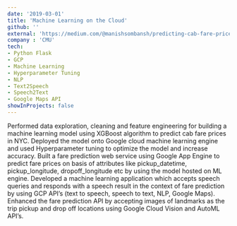 ```yaml
---
date: '2019-03-01'
title: 'Machine Learning on the Cloud'
github: ''
external: 'https://medium.com/@manishsombansh/predicting-cab-fare-prices-8aef8ad34c92'
company : 'CMU'
tech:
- Python Flask
- GCP
- Machine Learning
- Hyperparameter Tuning
- NLP
- Text2Speech
- Speech2Text
- Google Maps API
showInProjects: false
---
```


Performed data exploration, cleaning and feature engineering for building a machine learning model using XGBoost algorithm to predict cab fare prices in NYC. Deployed the model onto Google cloud machine learning engine and used Hyperparameter tuning to optimize the model and increase accuracy. Built a fare prediction web service using Google App Engine to predict fare prices on basis of attributes like pickup_datetime, pickup_longitude, dropoff_longitude etc by using the model hosted on ML engine. Developed a machine learning application which accepts speech queries and responds with a speech result in the context of fare prediction by using GCP API’s (text to speech, speech to text, NLP, Google Maps). Enhanced the fare prediction API by accepting images of landmarks as the trip pickup and drop off locations using Google Cloud Vision and AutoML API’s.
